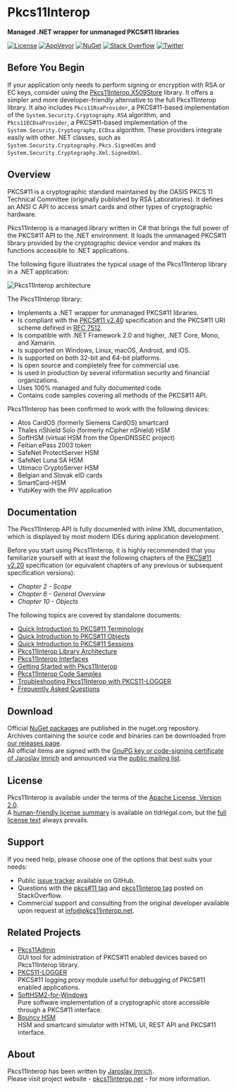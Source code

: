 Pkcs11Interop
=============
**Managed .NET wrapper for unmanaged PKCS#11 libraries**

[![License](https://img.shields.io/badge/license-Apache%202.0-blue.svg)](https://github.com/Pkcs11Interop/Pkcs11Interop/blob/master/LICENSE.md)
[![AppVeyor](https://ci.appveyor.com/api/projects/status/lb1jxb4t4203g3t9/branch/master?svg=true)](https://ci.appveyor.com/project/pkcs11interop/pkcs11interop/branch/master)
[![NuGet](https://img.shields.io/badge/nuget-pkcs11interop-blue.svg)](https://www.nuget.org/packages/Pkcs11Interop/)
[![Stack Overflow](https://img.shields.io/badge/stack-pkcs11interop-blue.svg)](https://stackoverflow.com/questions/tagged/pkcs11interop)
[![Twitter](https://img.shields.io/badge/twitter-p11interop-blue.svg)](https://twitter.com/p11interop)

## Before You Begin

If your application only needs to perform signing or encryption with RSA or EC keys, consider using the [Pkcs11Interop.X509Store](https://github.com/Pkcs11Interop/Pkcs11Interop.X509Store) library. It offers a simpler and more developer-friendly alternative to the full Pkcs11Interop library. It also includes `Pkcs11RsaProvider`, a PKCS#11-based implementation of the `System.Security.Cryptography.RSA` algorithm, and `Pkcs11ECDsaProvider`, a PKCS#11-based implementation of the `System.Security.Cryptography.ECDsa` algorithm. These providers integrate easily with other .NET classes, such as `System.Security.Cryptography.Pkcs.SignedCms` and `System.Security.Cryptography.Xml.SignedXml`.

## Overview

PKCS#11 is a cryptographic standard maintained by the OASIS PKCS 11 Technical Committee (originally published by RSA Laboratories). It defines an ANSI C API to access smart cards and other types of cryptographic hardware.

Pkcs11Interop is a managed library written in C# that brings the full power of the PKCS#11 API to the .NET environment. It loads the unmanaged PKCS#11 library provided by the cryptographic device vendor and makes its functions accessible to .NET applications.

The following figure illustrates the typical usage of the Pkcs11Interop library in a .NET application:

![Pkcs11Interop architecture](doc/images/pkcs11interop-architecture-small.png)

The Pkcs11Interop library:

- Implements a .NET wrapper for unmanaged PKCS#11 libraries.
- Is compliant with the [PKCS#11 v2.40](https://github.com/Pkcs11Interop/PKCS11-SPECS/tree/master/v2.40) specification and the PKCS#11 URI scheme defined in [RFC 7512](https://github.com/Pkcs11Interop/PKCS11-SPECS/tree/master/RELATED/RFC7512).
- Is compatible with .NET Framework 2.0 and higher, .NET Core, Mono, and Xamarin.
- Is supported on Windows, Linux, macOS, Android, and iOS.
- Is supported on both 32-bit and 64-bit platforms.
- Is open source and completely free for commercial use.
- Is used in production by several information security and financial organizations.
- Uses 100% managed and fully documented code.
- Contains code samples covering all methods of the PKCS#11 API.

Pkcs11Interop has been confirmed to work with the following devices:

- Atos CardOS (formerly Siemens CardOS) smartcard
- Thales nShield Solo (formerly nCipher nShield) HSM
- SoftHSM (virtual HSM from the OpenDNSSEC project)
- Feitian ePass 2003 token
- SafeNet ProtectServer HSM
- SafeNet Luna SA HSM
- Utimaco CryptoServer HSM
- Belgian and Slovak eID cards
- SmartCard-HSM
- YubiKey with the PIV application

## Documentation

The Pkcs11Interop API is fully documented with inline XML documentation, which is displayed by most modern IDEs during application development.

Before you start using Pkcs11Interop, it is highly recommended that you familiarize yourself with at least the following chapters of the [PKCS#11 v2.20](https://github.com/Pkcs11Interop/PKCS11-SPECS/tree/master/v2.20) specification (or equivalent chapters of any previous or subsequent specification versions):
- *Chapter 2 - Scope*
- *Chapter 6 - General Overview*
- *Chapter 10 - Objects*

The following topics are covered by standalone documents:
- [Quick Introduction to PKCS#11 Terminology](doc/01_TERMINOLOGY.md)
- [Quick Introduction to PKCS#11 Objects](doc/02_OBJECTS.md)
- [Quick Introduction to PKCS#11 Sessions](doc/03_SESSIONS.md)
- [Pkcs11Interop Library Architecture](doc/04_ARCHITECTURE.md)
- [Pkcs11Interop Interfaces](doc/05_INTERFACES.md)
- [Getting Started with Pkcs11Interop](doc/06_GETTING_STARTED.md)
- [Pkcs11Interop Code Samples](doc/07_CODE_SAMPLES.md)
- [Troubleshooting Pkcs11Interop with PKCS11-LOGGER](doc/08_TROUBLESHOOTING.md)
- [Frequently Asked Questions](doc/09_FAQ.md)

## Download

Official [NuGet packages](https://www.nuget.org/packages/Pkcs11Interop/) are published in the nuget.org repository.  
Archives containing the source code and binaries can be downloaded from [our releases page](https://github.com/Pkcs11Interop/Pkcs11Interop/releases/).  
All official items are signed with the [GnuPG key or code-signing certificate of Jaroslav Imrich](https://www.jimrich.sk/crypto/) and announced via the [public mailing list](https://groups.google.com/d/forum/pkcs11interop).

## License

Pkcs11Interop is available under the terms of the [Apache License, Version 2.0](https://www.apache.org/licenses/LICENSE-2.0).  
A [human-friendly license summary](https://www.tldrlegal.com/license/apache-license-2-0-apache-2-0) is available on tldrlegal.com, but the [full license text](LICENSE.md) always prevails.

## Support

If you need help, please choose one of the options that best suits your needs:

- Public [issue tracker](https://github.com/Pkcs11Interop/Pkcs11Interop/issues) available on GitHub.
- Questions with the [pkcs#11 tag](https://stackoverflow.com/questions/tagged/pkcs%2311) and [pkcs11interop tag](https://stackoverflow.com/questions/tagged/pkcs11interop) posted on StackOverflow.
- Commercial support and consulting from the original developer available upon request at [info@pkcs11interop.net](mailto:info@pkcs11interop.net).

## Related Projects

* [Pkcs11Admin](https://www.pkcs11admin.net/)  
  GUI tool for administration of PKCS#11 enabled devices based on Pkcs11Interop library.
* [PKCS11-LOGGER](https://github.com/Pkcs11Interop/pkcs11-logger)  
  PKCS#11 logging proxy module useful for debugging of PKCS#11 enabled applications.
* [SoftHSM2-for-Windows](https://github.com/disig/SoftHSM2-for-Windows)  
  Pure software implementation of a cryptographic store accessible through a PKCS#11 interface.
* [Bouncy HSM](https://github.com/harrison314/BouncyHsm)  
  HSM and smartcard simulator with HTML UI, REST API and PKCS#11 interface.

## About

Pkcs11Interop has been written by [Jaroslav Imrich](https://www.jimrich.sk).  
Please visit project website - [pkcs11interop.net](https://www.pkcs11interop.net) - for more information.
